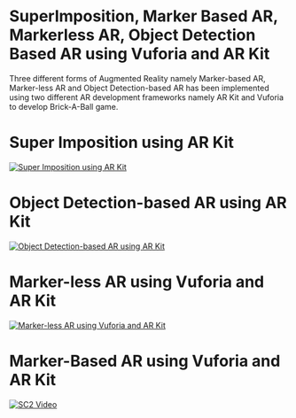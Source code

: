 # SuperImposition, Marker Based AR, Markerless AR, Object Detection Based AR using Vuforia and AR Kit

Three different forms of Augmented Reality namely Marker-based AR, Marker-less AR and Object Detection-based AR has been implemented using two different AR development frameworks namely AR Kit and Vuforia to develop Brick-A-Ball game. 

# Super Imposition using AR Kit
[![Super Imposition using AR Kit](http://img.youtube.com/vi/jIhQGRNiq0A/0.jpg)](https://www.youtube.com/watch?v=jIhQGRNiq0A)

# Object Detection-based AR using AR Kit
[![Object Detection-based AR using AR Kit](http://img.youtube.com/vi/3L3XdFlD_I0/0.jpg)](https://www.youtube.com/watch?v=3L3XdFlD_I0)

# Marker-less AR using Vuforia and AR Kit
[![Marker-less AR using Vuforia and AR Kit](http://img.youtube.com/vi/ci6etr5NiyY/0.jpg)](https://www.youtube.com/watch?v=ci6etr5NiyY)

# Marker-Based AR using Vuforia and AR Kit
[![SC2 Video](http://img.youtube.com/vi/UmkkB-LptXc/0.jpg)](https://www.youtube.com/watch?v=UmkkB-LptXc)
